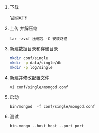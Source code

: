 1. 下载

   官网可下

2. 上传 并解压缩

   ```
   tar -zvxf 压缩包 -C 安装路径
   ```

3. 新建数据目录和存储目录

   ```bash
   mkdir conf/single 
   mkdir -p data/single/db
   mkdir -p log/single
   ```

4. 新建并修改配置文件

   ```
   vi conf/single/mongod.conf
   ```

   

5. 启动

   ```
   bin/mongod  -f conf/single/mongod.conf 
   ```

6. 测试

   ```
   bin.mongo --host host --port port
   ```


